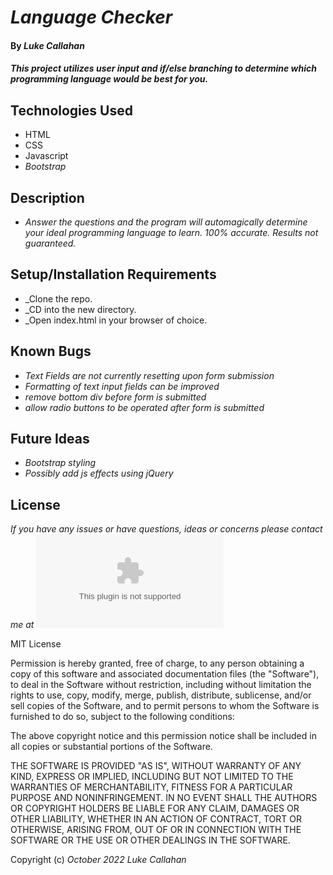 # _Language Checker_

#### By _**Luke Callahan**_

#### _This project utilizes user input and if/else branching to determine which programming language would be best for you._

## Technologies Used

* HTML
* CSS
* Javascript
* _Bootstrap_


## Description

* _Answer the questions and the program will automagically determine your ideal programming language to learn. 100% accurate. Results not guaranteed._

## Setup/Installation Requirements

* _Clone the repo.
* _CD into the new directory.
* _Open index.html in your browser of choice.

## Known Bugs

* _Text Fields are not currently resetting upon form submission_
* _Formatting of text input fields can be improved_
* _remove bottom div before form is submitted_
* _allow radio buttons to be operated after form is submitted_

## Future Ideas

* _Bootstrap styling_
* _Possibly add js effects using jQuery_


## License

_If you have any issues or have questions, ideas or concerns please contact me at ![lukemcal@gmail.com](mailto:lukemcal@gmail.com)_

MIT License

Permission is hereby granted, free of charge, to any person obtaining a copy
of this software and associated documentation files (the "Software"), to deal
in the Software without restriction, including without limitation the rights
to use, copy, modify, merge, publish, distribute, sublicense, and/or sell
copies of the Software, and to permit persons to whom the Software is
furnished to do so, subject to the following conditions:

The above copyright notice and this permission notice shall be included in all
copies or substantial portions of the Software.

THE SOFTWARE IS PROVIDED "AS IS", WITHOUT WARRANTY OF ANY KIND, EXPRESS OR
IMPLIED, INCLUDING BUT NOT LIMITED TO THE WARRANTIES OF MERCHANTABILITY,
FITNESS FOR A PARTICULAR PURPOSE AND NONINFRINGEMENT. IN NO EVENT SHALL THE
AUTHORS OR COPYRIGHT HOLDERS BE LIABLE FOR ANY CLAIM, DAMAGES OR OTHER
LIABILITY, WHETHER IN AN ACTION OF CONTRACT, TORT OR OTHERWISE, ARISING FROM,
OUT OF OR IN CONNECTION WITH THE SOFTWARE OR THE USE OR OTHER DEALINGS IN THE
SOFTWARE.

Copyright (c) _October 2022_ _Luke Callahan_